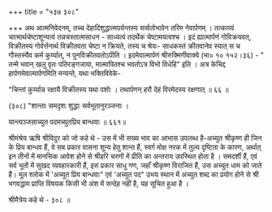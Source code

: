 +++
title = "५३७ ३०८"

+++
अथ आत्मनिवेदनम्, तच्च देहादिशुद्धात्मपर्यन्तस्य सर्व्वतोभावेन तरिम नेवार्पणम् । तत्काय्यं चात्मार्थचेष्टाशून्यत्वं तन्नचस्तात्मसाधन - साध्यत्वं तदर्थेक चेष्टामयत्वश्च । इदं ह्यात्मार्पणं गोविक्रयवत्, विक्रीतस्य गोर्वर्त्तनार्थ विक्रीतवता चेष्टा न क्रियते, तस्य च श्रेयः- साधकस्तं क्रीतवानेव स्यात् स च गौस्तस्यैव कर्म कुर्य्यात्, न पुनविक्रीतवतोऽपीति । इदमेवात्मार्पणं श्रीरुक्मिणीवाक्ये (भा० १० १५२।३६) - " तन्मे भवान् खलु वृतः पतिरङ्गजाया, मात्मापितश्च भवतोऽत्र विभो विधेहि" इति । अत्र केचिद्द हार्पणमेवात्मार्पणमिति मन्यन्ते, यथा भक्तिविवेके- 

"चिन्तां कुर्य्यान्न रक्षायै विक्रीतस्य यथा पशोः । तथार्पणन् हरौ देहं विरमेदस्य रक्षणात् ॥ ६६ ॥ 

(३०८) "शान्ताः समदृशः शुद्धाः सर्वभूतानुरञ्जनाः । 

यान्त्यञ्जसाच्युत पदमच्युतप्रिय बान्धवाः ॥ ६६१॥ 

श्रीमंश्रेय ऋषि श्रीविदुर को जो कहे थे - उस में भी सख्य भाव का आभास उपलब्ध है-अच्युत श्रीकृष्ण ही जिन के प्रिय बान्धव हैं, वे सब प्रकार वासना शून्य हेतु शान्त हैं, स्वर्ग मोक्ष नरक में तुल्य दृष्टिता के कारण, अर्थात् इन तीनों में मानसिक आवेश होने से श्रीहरि चरणों में प्रीति का अन्तराय उपस्थित होता है । समदर्शी हैं, एवं सर्व भूतों में सुखद व्यवहारकारी हैं, इस प्रकार साधु गण, जहाँ श्रीकृष्ण विराजित हैं, उस अच्युत धाम को जाते हैं। मूल श्लोक में 'अच्युत प्रिय बान्धवाः" एवं 'अच्युत पद" उभय स्थान में अच्युत शब्द का प्रयोग होने से श्री भगवद्धाम प्राप्ति विषयक किसी भी अंश में सन्देह नहीं है, यह सूचित हुआ है । 

श्रीमैत्रेय कहे थे - ३०८ ॥ 
